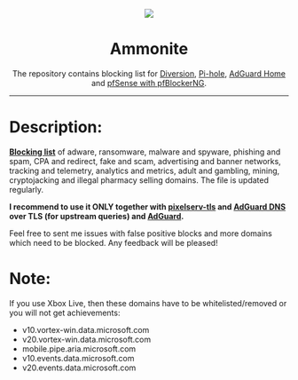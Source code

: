 <p align="center">
<img src="https://lazyaspect.github.io/Ammonite/ammonite_logo.png" />
</p>

<h1 align="center">Ammonite</h1>

<p align="center">The repository contains blocking list for <a href="https://diversion.ch">Diversion</a>, <a href="https://pi-hole.net">Pi-hole</a>, <a href="https://adguard.com/en/adguard-home.html">AdGuard Home</a> and <a href="https://www.tecmint.com/install-configure-pfblockerng-dns-black-listing-in-pfsense/">pfSense with pfBlockerNG</a>.</p>

***

# Description:

<b><a href="https://lazyaspect.github.io/Ammonite/hosts.txt">Blocking list</a></b> of adware, ransomware, malware and spyware, phishing and spam, CPA and redirect, fake and scam, advertising and banner networks, tracking and telemetry, analytics and metrics, adult and gambling, mining, cryptojacking and illegal pharmacy selling domains. The file is updated regularly.

<b>I recommend to use it ONLY together with <a href="https://github.com/jackyaz/pixelserv-tls">pixelserv-tls</a> and <a href="https://adguard.com/en/adguard-dns/overview.html">AdGuard DNS</a> over TLS (for upstream queries) and <a href="https://adguard.com/en/welcome.html#products">AdGuard</a>.</b>

Feel free to sent me issues with false positive blocks and more domains which need to be blocked. Any feedback will be pleased!

# Note:

If you use Xbox Live, then these domains have to be whitelisted/removed or you will not get achievements:

- v10.vortex-win.data.microsoft.com
- v20.vortex-win.data.microsoft.com
- mobile.pipe.aria.microsoft.com
- v10.events.data.microsoft.com
- v20.events.data.microsoft.com
